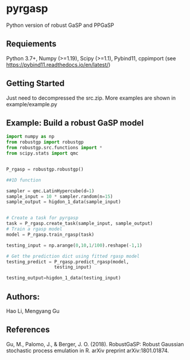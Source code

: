 # pyrgasp

Python version of robust GaSP and PPGaSP

## Requiements
Python 3.7+, Numpy (>=1.19), Scipy (>=1.1), Pybind11, cppimport (see https://pybind11.readthedocs.io/en/latest/)

## Getting Started

Just need to decompressed the src.zip. More examples are shown in example/example.py

## Example: Build a robust GaSP model  
```python
import numpy as np
from robustgp import robustgp
from robustgp.src.functions import *
from scipy.stats import qmc


P_rgasp = robustgp.robustgp()

##1D function

sampler = qmc.LatinHypercube(d=1)
sample_input = 10 * sampler.random(n=15)
sample_output = higdon_1_data(sample_input)


# Create a task for pyrgasp
task = P_rgasp.create_task(sample_input, sample_output) 
# Train a rgasp model 
model = P_rgasp.train_rgasp(task)

testing_input = np.arange(0,10,1/100).reshape(-1,1)

# Get the prediction dict using fitted rgasp model
testing_predict = P_rgasp.predict_rgasp(model, 
                  testing_input)

testing_output=higdon_1_data(testing_input)

```



## Authors:
Hao Li, Mengyang Gu

## References
Gu, M., Palomo, J., & Berger, J. O. (2018). RobustGaSP: Robust Gaussian stochastic process emulation in R. arXiv preprint arXiv:1801.01874.
